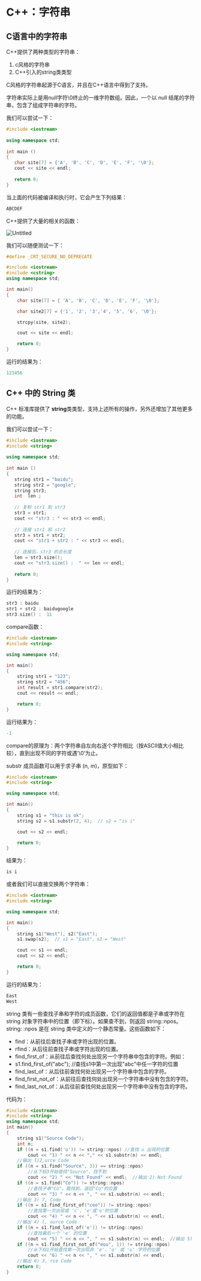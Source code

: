 # C++：字符串

## C语言中的字符串

C++提供了两种类型的字符串：

1. c风格的字符串
2. C++引入的string类类型

C风格的字符串起源于C语言，并且在C++语言中得到了支持。

字符串实际上是用null字符\0终止的一维字符数组。因此，一个以 null 结尾的字符串，包含了组成字符串的字符。

我们可以尝试一下：

```cpp
#include <iostream>
 
using namespace std;
 
int main ()
{
   char site[7] = {'A', 'B', 'C', 'D', 'E', 'F', '\0'};
   cout << site << endl;
 
   return 0;
}
```

当上面的代码被编译和执行时，它会产生下列结果：

```cpp
ABCDEF
```

C++提供了大量的相关的函数：

![Untitled](C++%EF%BC%9A%E5%AD%97%E7%AC%A6%E4%B8%B2%20ecd4c/Untitled.png)

我们可以随便测试一下：

```cpp
#define _CRT_SECURE_NO_DEPRECATE

#include <iostream>
#include <cstring>
using namespace std;

int main()
{
	char site[7] = { 'A', 'B', 'C', 'D', 'E', 'F', '\0'};

	char site2[7] = {'1', '2', '3','4', '5', '6', '\0'};

	strcpy(site, site2);

	cout << site << endl;

	return 0;
}
```

运行的结果为：

```cpp
123456
```

## **C++ 中的 String 类**

C++ 标准库提供了 **string**类类型，支持上述所有的操作，另外还增加了其他更多的功能。

我们可以尝试一下：

```cpp
#include <iostream>
#include <string>
 
using namespace std;
 
int main ()
{
   string str1 = "baidu";
   string str2 = "google";
   string str3;
   int  len ;
 
   // 复制 str1 到 str3
   str3 = str1;
   cout << "str3 : " << str3 << endl;
 
   // 连接 str1 和 str2
   str3 = str1 + str2;
   cout << "str1 + str2 : " << str3 << endl;
 
   // 连接后，str3 的总长度
   len = str3.size();
   cout << "str3.size() :  " << len << endl;
 
   return 0;
}
```

运行的结果为：

```cpp
str3 : baidu
str1 + str2 : baidugoogle
str3.size() :  11
```

compare函数：

```cpp
#include <iostream>
#include <string>

using namespace std;

int main()
{
	string str1 = "123";
	string str2 = "456";
	int result = str1.compare(str2);
	cout << result << endl;

	return 0;
}
```

运行结果为：

```cpp
-1
```

compare的原理为：两个字符串自左向右逐个字符相比（按ASCII值大小相比较），直到出现不同的字符或遇’\0’为止。

substr 成员函数可以用于求子串 (n, m)，原型如下：

```cpp
#include <iostream>
#include <string>

using namespace std;

int main()
{
	string s1 = "this is ok";
	string s2 = s1.substr(2, 4);  // s2 = "is i"

	cout << s2 << endl;

	return 0;
}
```

结果为：

```cpp
is i
```

或者我们可以直接交换两个字符串：

```cpp
#include <iostream>
#include <string>

using namespace std;

int main()
{
	string s1("West"), s2("East");
	s1.swap(s2);  // s1 = "East"，s2 = "West"

	cout << s1 << endl;
	cout << s2 << endl;

	return 0;
}
```

运行的结果为：

```cpp
East
West
```

string 类有一些查找子串和字符的成员函数，它们的返回值都是子串或字符在 string 对象字符串中的位置（即下标）。如果查不到，则返回 string::npos。string: :npos 是在 string 类中定义的一个静态常量。这些函数如下：

- find：从前往后查找子串或字符出现的位置。
- rfind：从后往前查找子串或字符出现的位置。
- find_first_of：从前往后查找何处出现另一个字符串中包含的字符。例如：
- s1.find_first_of("abc"); //查找s1中第一次出现"abc"中任一字符的位置
- find_last_of：从后往前查找何处出现另一个字符串中包含的字符。
- find_first_not_of：从前往后查找何处出现另一个字符串中没有包含的字符。
- find_last_not_of：从后往前查找何处出现另一个字符串中没有包含的字符。

代码为：

```cpp
#include <iostream>
#include <string>
using namespace std;
int main()
{
    string s1("Source Code");
    int n;
    if ((n = s1.find('u')) != string::npos) //查找 u 出现的位置
        cout << "1) " << n << "," << s1.substr(n) << endl;
    //输出 l)2,urce Code
    if ((n = s1.find("Source", 3)) == string::npos)
        //从下标3开始查找"Source"，找不到
        cout << "2) " << "Not Found" << endl;  //输出 2) Not Found
    if ((n = s1.find("Co")) != string::npos)
        //查找子串"Co"。能找到，返回"Co"的位置
        cout << "3) " << n << ", " << s1.substr(n) << endl;
    //输出 3) 7, Code
    if ((n = s1.find_first_of("ceo")) != string::npos)
        //查找第一次出现或 'c'、'e'或'o'的位置
        cout << "4) " << n << ", " << s1.substr(n) << endl;
    //输出 4) l, ource Code
    if ((n = s1.find_last_of('e')) != string::npos)
        //查找最后一个 'e' 的位置
        cout << "5) " << n << ", " << s1.substr(n) << endl;  //输出 5) 10, e
    if ((n = s1.find_first_not_of("eou", 1)) != string::npos)
        //从下标1开始查找第一次出现非 'e'、'o' 或 'u' 字符的位置
        cout << "6) " << n << ", " << s1.substr(n) << endl;
    //输出 6) 3, rce Code
    return 0;
}
```